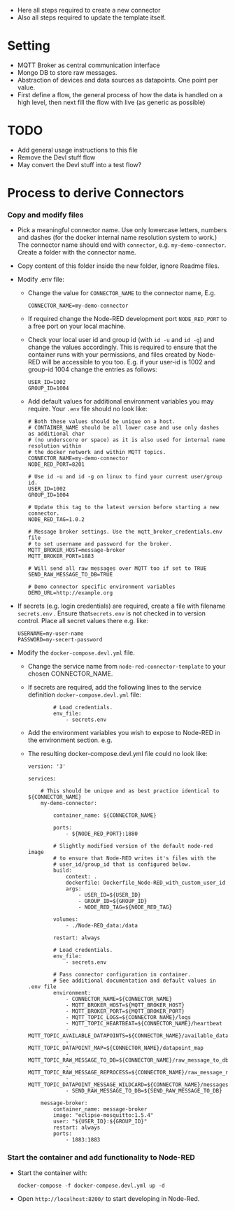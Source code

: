 * Here all steps required to create a new connector
* Also all steps required to update the template itself.

# Setting 

* MQTT Broker as central communication interface
* Mongo DB to store raw messages.
* Abstraction of devices and data sources as datapoints. One point per value.
* First define a flow, the general process of how the data is handled on a high level, then next fill the flow with live (as generic as possible)

# TODO

* Add general usage instructions to this file
* Remove the Devl stuff flow
* May convert the Devl stuff into a test flow?

# Process to derive Connectors

### Copy and modify files

* Pick a meaningful connector name. Use only lowercase letters, numbers and dashes (for the docker internal name resolution system to work.) The connector name should end with `connector`, e.g. `my-demo-connector`. Create a folder with the connector name.

* Copy content of this folder  inside the new folder, ignore Readme files.

* Modify .env file:

  * Change the value for `CONNECTOR_NAME` to the connector name, E.g. 

    ```
    CONNECTOR_NAME=my-demo-connector
    ```

  * If required change the Node-RED development port `NODE_RED_PORT` to a free port on your local machine.

  * Check your local user id and group id (with `id -u` and `id -g`) and change the values accordingly. This is required to ensure that the container runs with your permissions, and files created by Node-RED will be accessible to you too. E.g. if your user-id is 1002 and group-id 1004 change the entries as follows:

    ```
    USER_ID=1002
    GROUP_ID=1004
    ```

    

  * Add default values for additional environment variables you may require.  Your `.env` file should no look like:

    ```
    # Both these values should be unique on a host.
    # CONTAINER_NAME should be all lower case and use only dashes as additional char 
    # (no underscore or space) as it is also used for internal name resolution within 
    # the docker network and within MQTT topics.
    CONNECTOR_NAME=my-demo-connector
    NODE_RED_PORT=8201
    
    # Use id -u and id -g on linux to find your current user/group id.
    USER_ID=1002
    GROUP_ID=1004
    
    # Update this tag to the latest version before starting a new connector.
    NODE_RED_TAG=1.0.2
    
    # Message broker settings. Use the mqtt_broker_credentials.env file
    # to set username and password for the broker.
    MQTT_BROKER_HOST=message-broker
    MQTT_BROKER_PORT=1883
    
    # Will send all raw messages over MQTT too if set to TRUE
    SEND_RAW_MESSAGE_TO_DB=TRUE
    
    # Demo connector specific environment variables
    DEMO_URL=http://example.org
    ```

* If secrets (e.g. login credentials) are required, create a file with filename `secrets.env` . Ensure that`secrets.env` is not checked in to version control. Place all secret values there e.g. like: 

  ```
  USERNAME=my-user-name
  PASSWORD=my-secert-password
  ```

* Modify the `docker-compose.devl.yml` file.

  * Change the service name from `node-red-connector-template` to your chosen CONNECTOR_NAME.

  * If secrets are required, add the following lines to the service definition  `docker-compose.devl.yml` file: 

    ```
            # Load credentials.
            env_file:
                - secrets.env
    ```

  * Add the environment variables you wish to expose to Node-RED in the environment section. e.g.

  * The resulting docker-compose.devl.yml file could no look like:

    ```
    version: '3'
    
    services:
    
        # This should be unique and as best practice identical to ${CONNECTOR_NAME}
        my-demo-connector:
    
            container_name: ${CONNECTOR_NAME}
    
            ports:
                - ${NODE_RED_PORT}:1880
    
            # Slightly modified version of the default node-red image
            # to ensure that Node-RED writes it's files with the 
            # user_id/group_id that is configured below. 
            build:
                context: .
                dockerfile: Dockerfile_Node-RED_with_custom_user_id
                args: 
                    - USER_ID=${USER_ID}
                    - GROUP_ID=${GROUP_ID}
                    - NODE_RED_TAG=${NODE_RED_TAG}
    
            volumes: 
                - ./Node-RED_data:/data
    
            restart: always
    
            # Load credentials.
            env_file:
                - secrets.env
    
            # Pass connector configuration in container.
            # See additional documentation and default values in .env file
            environment:
                - CONNECTOR_NAME=${CONNECTOR_NAME}
                - MQTT_BROKER_HOST=${MQTT_BROKER_HOST}
                - MQTT_BROKER_PORT=${MQTT_BROKER_PORT}
                - MQTT_TOPIC_LOGS=${CONNECTOR_NAME}/logs
                - MQTT_TOPIC_HEARTBEAT=${CONNECTOR_NAME}/heartbeat
                - MQTT_TOPIC_AVAILABLE_DATAPOINTS=${CONNECTOR_NAME}/available_datapoints
                - MQTT_TOPIC_DATAPOINT_MAP=${CONNECTOR_NAME}/datapoint_map
                - MQTT_TOPIC_RAW_MESSAGE_TO_DB=${CONNECTOR_NAME}/raw_message_to_db
                - MQTT_TOPIC_RAW_MESSAGE_REPROCESS=${CONNECTOR_NAME}/raw_message_reprocess
                - MQTT_TOPIC_DATAPOINT_MESSAGE_WILDCARD=${CONNECTOR_NAME}/messages/#
                - SEND_RAW_MESSAGE_TO_DB=${SEND_RAW_MESSAGE_TO_DB}
    
        message-broker:
            container_name: message-broker
            image: "eclipse-mosquitto:1.5.4"
            user: "${USER_ID}:${GROUP_ID}"
            restart: always
            ports:
                - 1883:1883
    ```

### Start the container and add functionality to Node-RED

* Start the container with: 

  ```
  docker-compose -f docker-compose.devl.yml up -d
  ```

* Open `http://localhost:8200/` to start developing in Node-Red.